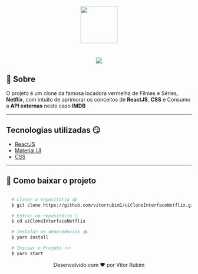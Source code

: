 <h1 align="center">
  <img src="https://upload.wikimedia.org/wikipedia/commons/0/0f/Logo_Netflix.png" height=100 />
</h1>

<h1 align="center">
  <img src="src/assets/project.gif">
</h1>

## 🎥 Sobre 

O projeto é um clone da famosa locadora vermelha de Filmes e Séries, **Netflix**, com intuito de aprimorar os conceitos de **ReactJS**, **CSS** e Consumo a **API externas** neste caso **IMDB**

---

## Tecnologias utilizadas 😏

- [ReactJS](https://pt-br.reactjs.org/)
- [Material UI](https://material-ui.com/)
- [CSS](https://css-tricks.com/)

---

## 📁 Como baixar o projeto 

```bash 

  # Clonar o repositório 😀
  $ git clone https://github.com/vitorrubim1/uiCloneInterfaceNetflix.git

  # Entrar no repositório 💪
  $ cd uiCloneInterfaceNetflix

  # Instalar as dependências 📥
  $ yarn install 

  # Iniciar o Projeto 🔥🔥
  $ yarn start 
```

<p align="center"> Desenvolvido com ❤️ por Vitor Rubim </p>